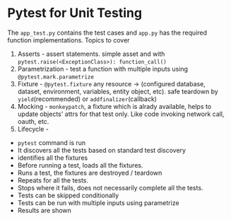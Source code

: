 # Pytest for Unit Testing
The `app_test.py` contains the test cases and `app.py` has the required function implementations.
Topics to cover
1. Asserts - assert statements. simple asset and with `pytest.raise(<ExceptionClass>): function_call()`
2. Parametrization - test a function with multiple inputs using `@pytest.mark.parametrize`
3. Fixture - `@pytest.fixture` any resource -> (configured database, dataset, environment, variables, entity object, etc). safe teardown by `yield`(recommended) or `addfinalizer`(callback)
4. Mocking - `monkeypatch`, a fixture which is alrady available, helps to update objects' attrs for that test only. Like code invoking network call, oauth, etc.
5. Lifecycle -
  - `pytest` command is run
  - It discovers all the tests based on standard test discovery
  - identifies all the fixtures
  - Before running a test, loads all the fixtures.
  - Runs a test, the fixtures are destroyed / teardown
  - Repeats for all the tests.
  - Stops where it fails, does not necessarily complete all the tests.
  - Tests can be skipped conditionally
  - Tests can be run with multiple inputs using parametrize
  - Results are shown
